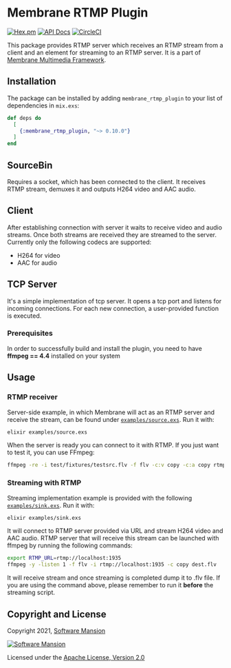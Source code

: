 # Membrane RTMP Plugin

[![Hex.pm](https://img.shields.io/hexpm/v/membrane_rtmp_plugin.svg)](https://hex.pm/packages/membrane_rtmp_plugin)
[![API Docs](https://img.shields.io/badge/api-docs-yellow.svg?style=flat)](https://hexdocs.pm/membrane_rtmp_plugin)
[![CircleCI](https://circleci.com/gh/membraneframework/membrane_rtmp_plugin.svg?style=svg)](https://circleci.com/gh/membraneframework/membrane_rtmp_plugin)

This package provides RTMP server which receives an RTMP stream from a client and an element for streaming to an RTMP server.
It is a part of [Membrane Multimedia Framework](https://membraneframework.org).

## Installation

The package can be installed by adding `membrane_rtmp_plugin` to your list of dependencies in `mix.exs`:

```elixir
def deps do
  [
    {:membrane_rtmp_plugin, "~> 0.10.0"}
  ]
end
```

## SourceBin
Requires a socket, which has been connected to the client. It receives RTMP stream, demuxes it and outputs H264 video and AAC audio.

## Client
After establishing connection with server it waits to receive video and audio streams. Once both streams are received they are streamed to the server.
Currently only the following codecs are supported:
- H264 for video
- AAC for audio

## TCP Server
It's a simple implementation of tcp server. It opens a tcp port and listens for incoming connections. For each new connection, a user-provided function is executed.

### Prerequisites
In order to successfully build and install the plugin, you need to have **ffmpeg == 4.4** installed on your system

## Usage

### RTMP receiver
Server-side example, in which Membrane will act as an RTMP server and receive the stream, can be found under [`examples/source.exs`](examples/source.exs). Run it with:

```bash
elixir examples/source.exs
```

When the server is ready you can connect to it with RTMP. If you just want to test it, you can use FFmpeg:

```bash
ffmpeg -re -i test/fixtures/testsrc.flv -f flv -c:v copy -c:a copy rtmp://localhost:5000
```

### Streaming with RTMP
Streaming implementation example is provided with the following [`examples/sink.exs`](examples/sink.exs). Run it with:

```bash
elixir examples/sink.exs
```

It will connect to RTMP server provided via URL and stream H264 video and AAC audio.
RTMP server that will receive this stream can be launched with ffmpeg by running the following commands:

```bash
export RTMP_URL=rtmp://localhost:1935
ffmpeg -y -listen 1 -f flv -i rtmp://localhost:1935 -c copy dest.flv
```

It will receive stream and once streaming is completed dump it to .flv file. If you are using the command above, please remember to run it **before** the streaming script.

## Copyright and License

Copyright 2021, [Software Mansion](https://swmansion.com/?utm_source=git&utm_medium=readme&utm_campaign=membrane_rtmp_plugin)

[![Software Mansion](https://logo.swmansion.com/logo?color=white&variant=desktop&width=200&tag=membrane-github)](https://swmansion.com/?utm_source=git&utm_medium=readme&utm_campaign=membrane_rtmp_plugin)

Licensed under the [Apache License, Version 2.0](LICENSE)
